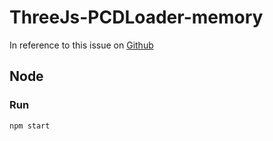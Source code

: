 # ThreeJs-PCDLoader-memory

In reference to this issue on [Github](https://github.com/mrdoob/three.js/issues/16136)

## Node

### Run 

``npm start``